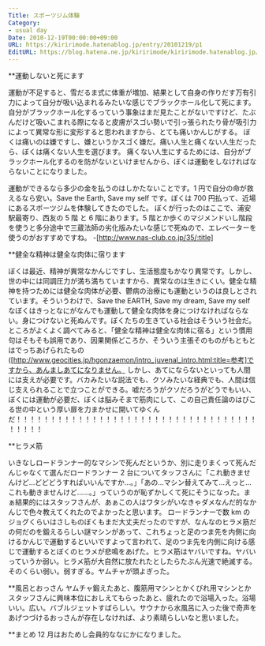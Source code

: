 ```yaml
---
Title: スポーツジム体験
Category:
- usual day
Date: 2010-12-19T00:00:00+09:00
URL: https://kiririmode.hatenablog.jp/entry/20101219/p1
EditURL: https://blog.hatena.ne.jp/kiririmode/kiririmode.hatenablog.jp/atom/entry/8454420450078211300
---
```


**運動しないと死にます

運動が不足すると、雪だるま式に体重が増加、結果として自身の作りだす万有引力によって自分が吸い込まれるみたいな感じでブラックホール化して死にます。
自分がブラックホール化するっていう事象はまだ見たことがないですけど、たぶんだけど吸いこまれる際になると皮膚がスゴい勢いで引っ張られたり骨が吸引力によって異常な形に変形すると思われますから、とても痛いかんじがする。
ぼくは痛いのは嫌ですし、嫌というかスゴく嫌だ。痛い人生と痛くない人生だったら、ぼくは痛くない人生を選びます。
痛くない人生にするためには、自分がブラックホール化するのを防がないといけませんから、ぼくは運動をしなければならないことになりました。

運動ができるなら多少の金を払うのはしかたないことです。1 円で自分の命が救えるなら安い。Save the Earth, Save my self です。ぼくは 700 円払って、近場にあるスポーツジムを体験してきたのでした。
ぼくが行ったのはここで、浦安駅最寄り、西友の 5 階 と 6 階にあります。5 階とか歩くのマジメンドいし階段を使うと多分途中で三蔵法師の劣化版みたいな感じで死ぬので、エレベーターを使うのがおすすめですね。
-[http://www.nas-club.co.jp/35/:title]

**健全な精神は健全な肉体に宿ります

ぼくは最近、精神が異常なかんじですし、生活態度もかなり異常です。しかし、世の中には同調圧力が満ち満ちていますから、異常なのは生きにくい。健全な精神を持つためには健全な肉体が必要、鬱病の治療にも運動というのは良しとされています。そういうわけで、Save the EARTH, Save my dream, Save my self なぼくはきっとなにがなんでも運動して健全な肉体を身につけなければならない。身につけないと死ぬんです。ぼくたちの生きている社会はそういう社会だ。
ところがよくよく調べてみると、「健全な精神は健全な肉体に宿る」という慣用句はそもそも誤用であり、因果関係どころか、そういう主張そのものがもともとはでっちあげられたもの([http://www.geocities.jp/hgonzaemon/intro_juvenal_intro.html:title=参考]ですから、あんましあてになりません。
しかし、あてにならないといっても人間には支えが必要です。バカみたいな説法でも、クソみたいな経典でも、人間は信じ支えられることで立つことができる。嘘だろうがクソだろうがどうでもいい、ぼくには運動が必要だ、ぼくは脳みそまで筋肉にして、この自己責任論のはびこる世の中という厚い扉を力まかせに開いてゆくんだ！！！！！！！！！！！！！！！！！！！！！！！！！！！！！！！！！！！！！！！！

**ヒラメ筋

いきなしロードランナー的なマシンで死んだというか、別に走りまくって死んだんじゃなくて選んだロードランナー 2 台についてタッフさんに「これ動きませんけど…どどどうすればいいんですか…。」「あの…マシン替えてみて…えっと…これも動きませんけど……。」っていうのが恥ずかしくて死にそうになった。まぁ結果的にはスタッフさんが、あぁこの人はワタシがいなきゃダメなんだ的なかんじで色々教えてくれたのでよかったと思います。
ロードランナーで数 km のジョグくらいはさしものぼくもまだ大丈夫だったのですが、なんなのヒラメ筋だの何だのを鍛えるらしい謎マシンがあって、これちょっと足のつま先を内側に向けるかんじで運動するといいですよって言われて、足のつま先を内側に向ける感じで運動するとぼくのヒラメが悲鳴をあげた。ヒラメ筋はヤバいですね。ヤバいっていうか弱い。ヒラメ筋が大自然に放たれたとしたらたぶん光速で絶滅する。そのくらい弱い。弱すぎる。ヤムチャが頭よぎった。

**風呂とおっさん
ヤムチャ鍛えたあと、腹筋用マシンとかくびれ用マシンとかスタッフさんに興味本位におしえてもらったあと、疲れたので浴場入った。浴場いい。広い。バブルジェットすばらしい。サウナから水風呂に入った後で奇声をあげつづけるおっさんが存在しなければ、より素晴らしいなと思いました。

**まとめ
12 月はおためし会員的ななにかになりました。
